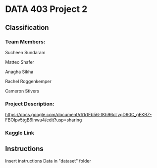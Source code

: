 # DATA 403 Project 2
## Classification
### Team Members:
Sucheen Sundaram

Matteo Shafer

Anagha Sikha

Rachel Roggenkemper

Cameron Stivers

### Project Description:
https://docs.google.com/document/d/1rtEb56-tKh96cLygD90C_gEKBZ-FBOIpv5tgB6Inwu4/edit?usp=sharing

### Kaggle Link


## Instructions

Insert instructions
Data in "dataset" folder